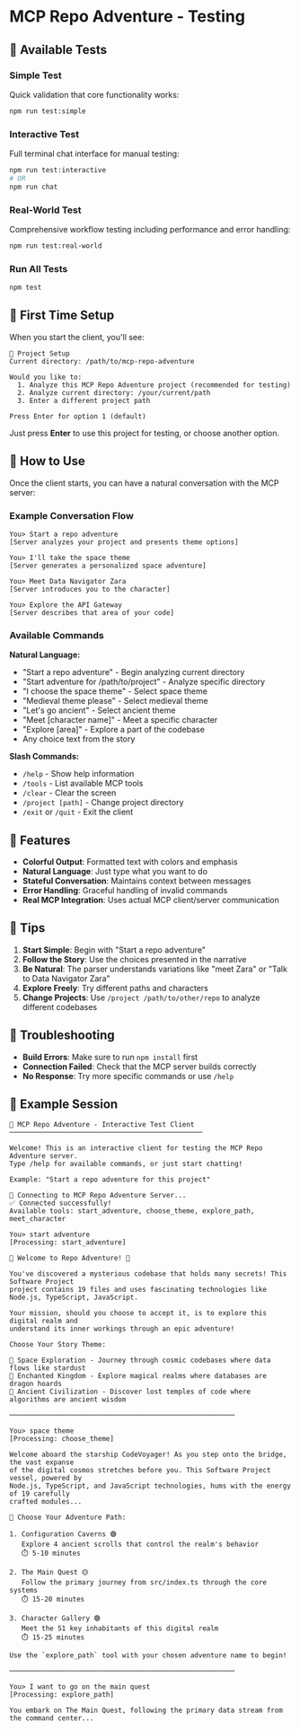 # MCP Repo Adventure - Testing

## 🧪 Available Tests

### Simple Test
Quick validation that core functionality works:
```bash
npm run test:simple
```

### Interactive Test  
Full terminal chat interface for manual testing:
```bash
npm run test:interactive
# OR
npm run chat
```

### Real-World Test
Comprehensive workflow testing including performance and error handling:
```bash
npm run test:real-world
```

### Run All Tests
```bash
npm test
```

## 🚀 First Time Setup

When you start the client, you'll see:

```
📁 Project Setup
Current directory: /path/to/mcp-repo-adventure

Would you like to:
  1. Analyze this MCP Repo Adventure project (recommended for testing)
  2. Analyze current directory: /your/current/path
  3. Enter a different project path

Press Enter for option 1 (default)
```

Just press **Enter** to use this project for testing, or choose another option.

## 💬 How to Use

Once the client starts, you can have a natural conversation with the MCP server:

### Example Conversation Flow

```
You> Start a repo adventure
[Server analyzes your project and presents theme options]

You> I'll take the space theme
[Server generates a personalized space adventure]

You> Meet Data Navigator Zara
[Server introduces you to the character]

You> Explore the API Gateway
[Server describes that area of your code]
```

### Available Commands

**Natural Language:**
- "Start a repo adventure" - Begin analyzing current directory
- "Start adventure for /path/to/project" - Analyze specific directory  
- "I choose the space theme" - Select space theme
- "Medieval theme please" - Select medieval theme
- "Let's go ancient" - Select ancient theme
- "Meet [character name]" - Meet a specific character
- "Explore [area]" - Explore a part of the codebase
- Any choice text from the story

**Slash Commands:**
- `/help` - Show help information
- `/tools` - List available MCP tools
- `/clear` - Clear the screen
- `/project [path]` - Change project directory
- `/exit` or `/quit` - Exit the client

## 🌟 Features

- **Colorful Output**: Formatted text with colors and emphasis
- **Natural Language**: Just type what you want to do
- **Stateful Conversation**: Maintains context between messages
- **Error Handling**: Graceful handling of invalid commands
- **Real MCP Integration**: Uses actual MCP client/server communication

## 🎯 Tips

1. **Start Simple**: Begin with "Start a repo adventure"
2. **Follow the Story**: Use the choices presented in the narrative
3. **Be Natural**: The parser understands variations like "meet Zara" or "Talk to Data Navigator Zara"
4. **Explore Freely**: Try different paths and characters
5. **Change Projects**: Use `/project /path/to/other/repo` to analyze different codebases

## 🐛 Troubleshooting

- **Build Errors**: Make sure to run `npm install` first
- **Connection Failed**: Check that the MCP server builds correctly
- **No Response**: Try more specific commands or use `/help`

## 🚀 Example Session

```
🚀 MCP Repo Adventure - Interactive Test Client 
────────────────────────────────────────────────

Welcome! This is an interactive client for testing the MCP Repo Adventure server.
Type /help for available commands, or just start chatting!

Example: "Start a repo adventure for this project"

🔌 Connecting to MCP Repo Adventure Server...
✅ Connected successfully!
Available tools: start_adventure, choose_theme, explore_path, meet_character

You> start adventure
[Processing: start_adventure]

🌟 Welcome to Repo Adventure! 🌟

You've discovered a mysterious codebase that holds many secrets! This Software Project 
project contains 19 files and uses fascinating technologies like Node.js, TypeScript, JavaScript.

Your mission, should you choose to accept it, is to explore this digital realm and 
understand its inner workings through an epic adventure!

Choose Your Story Theme:

🚀 Space Exploration - Journey through cosmic codebases where data flows like stardust
🏰 Enchanted Kingdom - Explore magical realms where databases are dragon hoards
🏺 Ancient Civilization - Discover lost temples of code where algorithms are ancient wisdom

────────────────────────────────────────────────────────

You> space theme
[Processing: choose_theme]

Welcome aboard the starship CodeVoyager! As you step onto the bridge, the vast expanse 
of the digital cosmos stretches before you. This Software Project vessel, powered by 
Node.js, TypeScript, and JavaScript technologies, hums with the energy of 19 carefully 
crafted modules...

🚀 Choose Your Adventure Path:

1. Configuration Caverns 🟢
   Explore 4 ancient scrolls that control the realm's behavior
   ⏱️ 5-10 minutes

2. The Main Quest 🟡
   Follow the primary journey from src/index.ts through the core systems
   ⏱️ 15-20 minutes

3. Character Gallery 🟢
   Meet the 51 key inhabitants of this digital realm
   ⏱️ 15-25 minutes

Use the `explore_path` tool with your chosen adventure name to begin!

────────────────────────────────────────────────────────

You> I want to go on the main quest
[Processing: explore_path]

You embark on The Main Quest, following the primary data stream from the command center...
```
